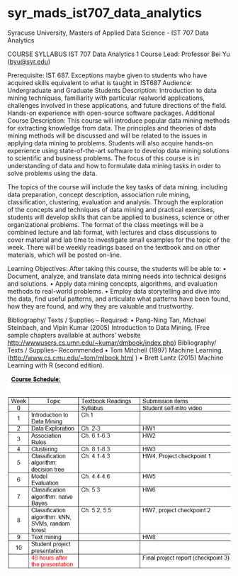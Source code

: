 # syr_mads_ist707_data_analytics
Syracuse University, Masters of Applied Data Science - IST 707 Data Analytics

COURSE SYLLABUS IST 707 Data Analytics 
1 Course Lead: Professor Bei Yu (byu@syr.edu) 

Prerequisite: IST 687.  Exceptions maybe given to students who have acquired skills equivalent to what is taught in IST687 Audience:  Undergraduate and Graduate Students Description:  Introduction to data mining techniques, familiarity with particular realworld applications, challenges involved in these applications, and future directions of the field. Hands-on experience with open-source software packages. Additional Course Description:   This course will introduce popular data mining methods for extracting knowledge from data. The principles and theories of data mining methods will be discussed and will be related to the issues in applying data mining to problems.  Students will also acquire hands-on experience using state-of-the-art software to develop data mining solutions to scientific and business problems. The focus of this course is in understanding of data and how to formulate data mining tasks in order to solve problems using the data.  

The topics of the course will include the key tasks of data mining, including data preparation, concept description, association rule mining, classification, clustering, evaluation and analysis. Through the exploration of the concepts and techniques of data mining and practical exercises, students will develop skills that can be applied to business, science or other organizational problems. 
The format of the class meetings will be a combined lecture and lab format, with lectures and class discussions to cover material and lab time to investigate small examples for the topic of the week.  There will be weekly readings based on the textbook and on other materials, which will be posted on-line.

Learning Objectives: After taking this course, the students will be able to: • Document, analyze, and translate data mining needs into technical designs and solutions. • Apply data mining concepts, algorithms, and evaluation methods to real-world problems. • Employ data storytelling and dive into the data, find useful patterns, and articulate what patterns have been found, how they are found, and why they are valuable and trustworthy.

Bibliography/ Texts / Supplies – Required: • Pang-Ning Tan, Michael Steinbach, and Vipin Kumar (2005) Introduction to Data Mining. (Free sample chapters available at authors’ website http://wwwusers.cs.umn.edu/~kumar/dmbook/index.php) Bibliography/ Texts / Supplies– Recommended • Tom Mitchell (1997) Machine Learning. (http://www.cs.cmu.edu/~tom/mlbook.html ) • Brett Lantz (2015) Machine Learning with R (second edition). 


![Schedule](./images/schedule.png)

